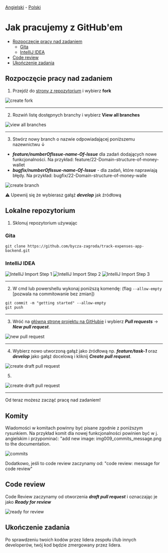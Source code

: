 [Angielski](GITHUB_WORK.md) - [<ins>Polski</ins>](GITHUB_WORK.pl.md)

# Jak pracujemy z GitHub'em

* [Rozpoczęcie pracy nad zadaniem](#rozpoczecie-pracy-nad-zadaniem)
  - [Gita](#gita)
  - [IntelliJ IDEA](#intellij-idea)
* [Code review](#code-review)
* [Ukończenie zadania](#ukoczenie-zadania)

## Rozpoczęcie pracy nad zadaniem

1. Przejdź do [strony z repozytorium](https://github.com/bycza-zagroda/track-expenses-app-backend) i wybierz **fork**

![create fork](images/img001_create_fork.png)

---

2. Rozwiń listę dostępnych branchy i wybierz **View all branches**

![view all branches](images/img002_switch_branch.png)

---

3. Stwórz nowy branch o nazwie odpowiadającej poniższemu nazewnictwu ↓

- **_feature/numberOfIssue-name-Of-Issue_** dla zadań dodających nowe funkcjonalności. Na przykład:
   feature/22-Domain-structure-of-money-wallet
- **_bugfix/numberOfIssue-name-Of-Issue_** -  dla zadań, które naprawiają błędy. Na przykład: 
    bugfix/22-Domain-structure-of-money-walle

![create branch](images/img003_create_branch.png)

⚠ Upewnij się że wybierasz gałąź **_develop_** jak źródłową

## Lokalne repozytorium

1. Sklonuj repozytorium używając

### Gita

`git clone https://github.com/bycza-zagroda/track-expenses-app-backend.git`

### IntelliJ IDEA

![IntelliJ Import Step 1](images/img008_intellij_import_step_1.png)
![IntelliJ Import Step 2](images/img008_intellij_import_step_2.png)
![IntelliJ Import Step 3](images/img008_intellij_import_step_3.png)


---

2. W cmd lub powershellu wykonaj poniższą komendę: (flag `--allow-empty` [pozwala na commitowanie bez zmian])

```shell
git commit -m "getting started" --allow-empty
git push
```

---

3. Wróć na [główną stronę projektu na GitHubie](https://github.com/bycza-zagroda/track-expenses-app-backend) i wybierz **_Pull requests_** -> **_New pull request_**.

![new pull request](images/img004_new_pull_request.png)

---

4. Wybierz nowo utworzoną gałąź jako źródłową np. **_feature/task-1_** oraz 
**_develop_** jako gałąź docelową i kliknij **_Create pull request_**.

![create draft pull request](images/img005_create_pull_request.png)

5. 

![create draft pull request](images/img006_draft_pull_request.png)

---

Od teraz możesz zacząć pracę nad zadaniem!

## Komity
Wiadomości w komitach powinny być pisane zgodnie z poniższym rysunkiem. 
Na przykład komit dla nowej funkcjonalności powinien być w j. angielskim i przypominać: "add new image: 
img009_commits_message.png to the documentation.

![commits](images/img009_commits_message.png)

Dodatkowo, jeśli to code review zaczynamy od: "code review: message for code review"

## Code review

Code Review zaczynamy od otworzenia **_draft pull request_** i oznaczając je jako **_Ready for review_**

![ready for review](images/img007_ready_for_review.png)

## Ukończenie zadania

Po sprawdzeniu twoich kodów przez lidera zespołu i/lub innych developerów, twój kod będzie zmergowany przez lidera.
